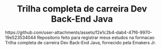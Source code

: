 <h1 align="center"> Trilha completa de carreira Dev Back-End Java </h1>
https://github.com/user-attachments/assets/f2e1c2b4-dab4-47f6-9970-19e523534044
Repositorio feito para registrar meus estudos na formacao Trilha completa de carreira Dev Back-End Java, fornecido pela Emakers Jr.
